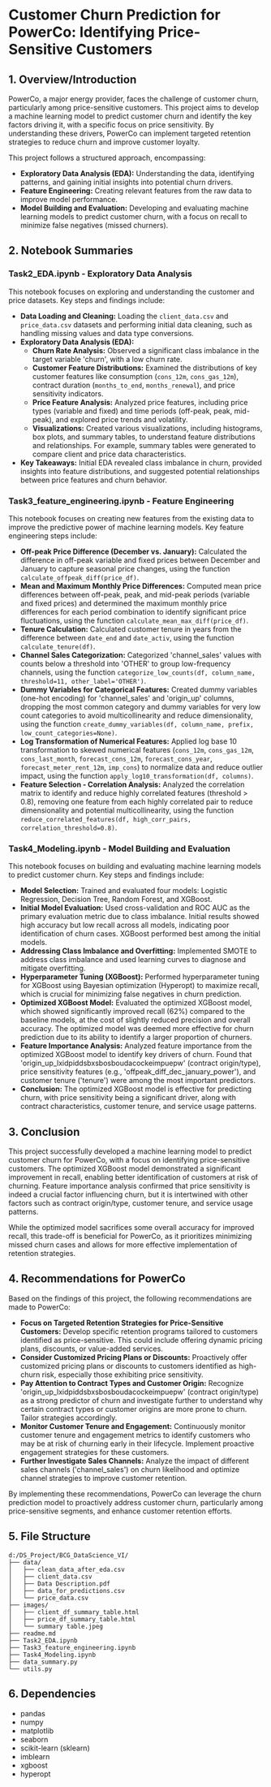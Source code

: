 # Customer Churn Prediction for PowerCo: Identifying Price-Sensitive Customers

## 1. Overview/Introduction

PowerCo, a major energy provider, faces the challenge of customer churn, particularly among price-sensitive customers. This project aims to develop a machine learning model to predict customer churn and identify the key factors driving it, with a specific focus on price sensitivity. By understanding these drivers, PowerCo can implement targeted retention strategies to reduce churn and improve customer loyalty.

This project follows a structured approach, encompassing:

*   **Exploratory Data Analysis (EDA):**  Understanding the data, identifying patterns, and gaining initial insights into potential churn drivers.
*   **Feature Engineering:** Creating relevant features from the raw data to improve model performance.
*   **Model Building and Evaluation:** Developing and evaluating machine learning models to predict customer churn, with a focus on recall to minimize false negatives (missed churners).

## 2. Notebook Summaries

### Task2\_EDA.ipynb - Exploratory Data Analysis

This notebook focuses on exploring and understanding the customer and price datasets. Key steps and findings include:

*   **Data Loading and Cleaning:** Loading the `client_data.csv` and `price_data.csv` datasets and performing initial data cleaning, such as handling missing values and data type conversions.
*   **Exploratory Data Analysis (EDA):**
    *   **Churn Rate Analysis:**  Observed a significant class imbalance in the target variable 'churn', with a low churn rate.
    *   **Customer Feature Distributions:** Examined the distributions of key customer features like consumption (`cons_12m`, `cons_gas_12m`), contract duration (`months_to_end`, `months_renewal`), and price sensitivity indicators.
    *   **Price Feature Analysis:** Analyzed price features, including price types (variable and fixed) and time periods (off-peak, peak, mid-peak), and explored price trends and volatility.
    *   **Visualizations:** Created various visualizations, including histograms, box plots, and summary tables, to understand feature distributions and relationships. For example, summary tables were generated to compare client and price data characteristics.
*   **Key Takeaways:** Initial EDA revealed class imbalance in churn, provided insights into feature distributions, and suggested potential relationships between price features and churn behavior.

### Task3\_feature\_engineering.ipynb - Feature Engineering

This notebook focuses on creating new features from the existing data to improve the predictive power of machine learning models. Key feature engineering steps include:

*   **Off-peak Price Difference (December vs. January):** Calculated the difference in off-peak variable and fixed prices between December and January to capture seasonal price changes, using the function `calculate_offpeak_diff(price_df)`.
*   **Mean and Maximum Monthly Price Differences:** Computed mean price differences between off-peak, peak, and mid-peak periods (variable and fixed prices) and determined the maximum monthly price differences for each period combination to identify significant price fluctuations, using the function `calculate_mean_max_diff(price_df)`.
*   **Tenure Calculation:** Calculated customer tenure in years from the difference between `date_end` and `date_activ`, using the function `calculate_tenure(df)`.
*   **Channel Sales Categorization:** Categorized 'channel\_sales' values with counts below a threshold into 'OTHER' to group low-frequency channels, using the function `categorize_low_counts(df, column_name, threshold=11, other_label='OTHER')`.
*   **Dummy Variables for Categorical Features:** Created dummy variables (one-hot encoding) for 'channel\_sales' and 'origin\_up' columns, dropping the most common category and dummy variables for very low count categories to avoid multicollinearity and reduce dimensionality, using the function `create_dummy_variables(df, column_name, prefix, low_count_categories=None)`.
*   **Log Transformation of Numerical Features:** Applied log base 10 transformation to skewed numerical features (`cons_12m`, `cons_gas_12m`, `cons_last_month`, `forecast_cons_12m`, `forecast_cons_year`, `forecast_meter_rent_12m`, `imp_cons`) to normalize data and reduce outlier impact, using the function `apply_log10_transformation(df, columns)`.
*   **Feature Selection - Correlation Analysis:** Analyzed the correlation matrix to identify and reduce highly correlated features (threshold > 0.8), removing one feature from each highly correlated pair to reduce dimensionality and potential multicollinearity, using the function `reduce_correlated_features(df, high_corr_pairs, correlation_threshold=0.8)`.

### Task4\_Modeling.ipynb - Model Building and Evaluation

This notebook focuses on building and evaluating machine learning models to predict customer churn. Key steps and findings include:

*   **Model Selection:** Trained and evaluated four models: Logistic Regression, Decision Tree, Random Forest, and XGBoost.
*   **Initial Model Evaluation:** Used cross-validation and ROC AUC as the primary evaluation metric due to class imbalance. Initial results showed high accuracy but low recall across all models, indicating poor identification of churn cases. XGBoost performed best among the initial models.
*   **Addressing Class Imbalance and Overfitting:** Implemented SMOTE to address class imbalance and used learning curves to diagnose and mitigate overfitting.
*   **Hyperparameter Tuning (XGBoost):** Performed hyperparameter tuning for XGBoost using Bayesian optimization (Hyperopt) to maximize recall, which is crucial for minimizing false negatives in churn prediction.
*   **Optimized XGBoost Model:** Evaluated the optimized XGBoost model, which showed significantly improved recall (62%) compared to the baseline models, at the cost of slightly reduced precision and overall accuracy. The optimized model was deemed more effective for churn prediction due to its ability to identify a larger proportion of churners.
*   **Feature Importance Analysis:** Analyzed feature importance from the optimized XGBoost model to identify key drivers of churn. Found that 'origin\_up\_lxidpiddsbxsbosboudacockeimpuepw' (contract origin/type), price sensitivity features (e.g., 'offpeak\_diff\_dec\_january\_power'), and customer tenure ('tenure') were among the most important predictors.
*   **Conclusion:** The optimized XGBoost model is effective for predicting churn, with price sensitivity being a significant driver, along with contract characteristics, customer tenure, and service usage patterns.

## 3. Conclusion

This project successfully developed a machine learning model to predict customer churn for PowerCo, with a focus on identifying price-sensitive customers. The optimized XGBoost model demonstrated a significant improvement in recall, enabling better identification of customers at risk of churning. Feature importance analysis confirmed that price sensitivity is indeed a crucial factor influencing churn, but it is intertwined with other factors such as contract origin/type, customer tenure, and service usage patterns.

While the optimized model sacrifices some overall accuracy for improved recall, this trade-off is beneficial for PowerCo, as it prioritizes minimizing missed churn cases and allows for more effective implementation of retention strategies.

## 4. Recommendations for PowerCo

Based on the findings of this project, the following recommendations are made to PowerCo:

*   **Focus on Targeted Retention Strategies for Price-Sensitive Customers:** Develop specific retention programs tailored to customers identified as price-sensitive. This could include offering dynamic pricing plans, discounts, or value-added services.
*   **Consider Customized Pricing Plans or Discounts:** Proactively offer customized pricing plans or discounts to customers identified as high-churn risk, especially those exhibiting price sensitivity.
*   **Pay Attention to Contract Types and Customer Origin:** Recognize 'origin\_up\_lxidpiddsbxsbosboudacockeimpuepw' (contract origin/type) as a strong predictor of churn and investigate further to understand why certain contract types or customer origins are more prone to churn. Tailor strategies accordingly.
*   **Monitor Customer Tenure and Engagement:** Continuously monitor customer tenure and engagement metrics to identify customers who may be at risk of churning early in their lifecycle. Implement proactive engagement strategies for these customers.
*   **Further Investigate Sales Channels:** Analyze the impact of different sales channels ('channel\_sales') on churn likelihood and optimize channel strategies to improve customer retention.

By implementing these recommendations, PowerCo can leverage the churn prediction model to proactively address customer churn, particularly among price-sensitive segments, and enhance customer retention efforts.

## 5. File Structure

```
d:/DS_Project/BCG_DataScience_VI/
├── data/
│   ├── clean_data_after_eda.csv
│   ├── client_data.csv
│   ├── Data Description.pdf
│   ├── data_for_predictions.csv
│   └── price_data.csv
├── images/
│   ├── client_df_summary_table.html
│   ├── price_df_summary_table.html
│   └── summary table.jpeg
├── readme.md
├── Task2_EDA.ipynb
├── Task3_feature_engineering.ipynb
├── Task4_Modeling.ipynb
├── data_summary.py
└── utils.py
```

## 6. Dependencies

*   pandas
*   numpy
*   matplotlib
*   seaborn
*   scikit-learn (sklearn)
*   imblearn
*   xgboost
*   hyperopt
